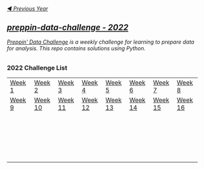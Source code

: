 <h6><a href="https://github.com/PTettey/Data-Prepping/tree/main/Preppin-data-challenge/2021">◀  Previous Year 
 
## preppin-data-challenge - 2022

[Preppin' Data Challenge](https://preppindata.blogspot.com/) is a weekly challenge for learning to prepare data for analysis. This repo contains solutions using Python.


### 2022 Challenge List

<table>
  <tr>
    <td><a href="https://github.com/PTettey/Data-Preppin/blob/main/Preppin-data-challenge/2022/Week%20-%2001/WK1-Parental%20Contact%20Details.ipynb">Week 1</a>&nbsp;&nbsp;&nbsp;&nbsp;</td>
    <td><a href="https://github.com/PTettey/Data-Preppin/blob/main/Preppin-data-challenge/2022/Week%20-%2002/WK2-Birthday%20Cakes.ipynb">Week 2</a></td>
    <td><a href="https://github.com/PTettey/Data-Preppin/blob/main/Preppin-data-challenge/2022/Week%20-%2003/WK3-Passing%20Grades.ipynb">Week 3</a></td>
    <td><a href="https://github.com/PTettey/Data-Preppin/blob/main/Preppin-data-challenge/2022/Week%20-%2004/WK4-Travel%20Plans.ipynb">Week 4</a></td>
    <td><a href="https://github.com/PTettey/Data-Preppin/blob/main/Preppin-data-challenge/2022/Week%20-%2005/WK5-Setting%20Grades.ipynb">Week 5</a></td>
    <td><a href="https://github.com/PTettey/Data-Preppin/blob/main/Preppin-data-challenge/2022/Week%20-%2006/WK6%20-%207%20letter%20Scrabble%20words.ipynb">Week 6</a></td>
    <td><a href="https://github.com/PTettey/Data-Preppin/blob/main/Preppin-data-challenge/2022/Week%20-%2007/WK7-Call%20Center%20Agent%20Metrics.ipynb">Week 7</a></td>
    <td><a href="https://github.com/PTettey/Data-Preppin/blob/main/Preppin-data-challenge/2022/Week%20-%2008/WK8-PokeMOn%20Evolution%20Stats.ipynb">Week 8</a></td>
  </tr>
  <tr>
    <td><a href="https://github.com/PTettey/Data-Preppin/blob/main/Preppin-data-challenge/2022/Week%20-%2009/WK9-Customer%20Classifications.ipynb">Week 9</a>&nbsp;&nbsp;&nbsp;&nbsp;</td>
    <td><a href="https://github.com/PTettey/Data-Preppin/blob/main/Preppin-data-challenge/2022/Week%20-%2010/WK10-The%20Bechdel%20Test.ipynb">Week 10</a></td>
    <td><a href="https://github.com/PTettey/Data-Preppin/blob/main/Preppin-data-challenge/2022/Week%20-%2011/WK11-Filling%20the%20Blanks.ipynb">Week 11</a></td>
    <td><a href="https://github.com/PTettey/Data-Preppin/blob/main/Preppin-data-challenge/2022/Week%20-%2012/WK12-Gender%20Pay%20Gap%20Bot.ipynb">Week 12</a></td>
    <td><a href="https://github.com/PTettey/Data-Preppin/blob/main/Preppin-data-challenge/2022/Week%20-%2013/WK13-Pareto%20Parameters.ipynb">Week 13</a></td>
    <td><a href="https://github.com/PTettey/Data-Preppin/blob/main/Preppin-data-challenge/2022/Week%20-%2014/WK14-House%20of%20Games%20Winners.ipynb">Week 14</a></td>
    <td><a href="https://github.com/PTettey/Data-Preppin/blob/main/Preppin-data-challenge/2022/Week%20-%2015/WK15-Property%20Management.ipynb">Week 15</a></td>
    <td><a href="https://github.com/PTettey/Data-Preppin/blob/main/Preppin-data-challenge/2022/Week%20-%2016/WK16-Restaurant%20Orders.ipynb">Week 16</a></td>
  </tr>
  <tr>
    <td><a href=" "> </a>&nbsp;&nbsp;&nbsp;&nbsp;</td>
    <td><a href=" "> </a></td>
    <td><a href=" "> </a></td>
    <td><a href=" "> </a></td>
    <td><a href=" "> </a></td>
    <td><a href=" "> </a></td>
    <td><a href=" d"> </a></td>
    <td><a href=" "> </a></td>
  </tr>
  <tr>
    <td><a href=" "> </a>&nbsp;&nbsp;&nbsp;&nbsp;</td>
    <td><a href=" "> </a></td>
    <td><a href=" d"> </a></td>
    <td><a href=" "> </a></td>
    <td><a href=" "> </a></td>
    <td><a href=" "> </a></td>
    <td><a href=" "> </a></td>
    <td></td>
  </tr>
  <tr>
    <td><a href=" "> </a>&nbsp;&nbsp;&nbsp;&nbsp;</td>
    <td><a href=" "> </a></td>
    <td><a href=" "> </a></td>
    <td><a href=" "> </a></td>
    <td><a href=" "> </a></td>
    <td><a href=" "> </a></td>
    <td><a href=" "> </a></td>
    <td></td>
  </tr>
  <tr>
    <td><a href=" "> </a>&nbsp;&nbsp;&nbsp;&nbsp;</td>
    <td><a href=" "> </a></td>
    <td><a href=" "> </a></td>
    <td><a href=" "> </a></td>
    <td><a href=" "> </a></td>
    <td><a href=" "> </a></td>
    <td><a href=" "> </a></td>
    <td></td>
  </tr>
  <tr>
    <td><a href=" "> </a>&nbsp;&nbsp;&nbsp;&nbsp;</td>
    <td><a href=" "> </a></td>
    <td><a href=" "> </a></td>
    <td><a href=" "> </a></td>
    <td><a href=" "> </a></td>
    <td><a href=" "> </a></td>
    <td><a href=" "> </a></td>
    <td></td>
  </tr>

</table>
